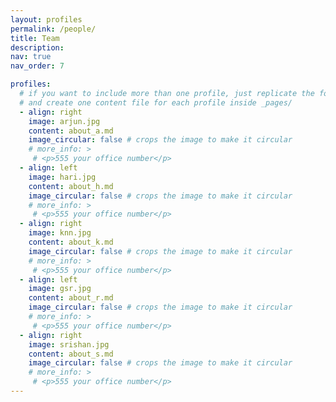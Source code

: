 ```yaml
---
layout: profiles
permalink: /people/
title: Team
description:
nav: true
nav_order: 7

profiles:
  # if you want to include more than one profile, just replicate the following block
  # and create one content file for each profile inside _pages/
  - align: right
    image: arjun.jpg
    content: about_a.md
    image_circular: false # crops the image to make it circular
    # more_info: >
     # <p>555 your office number</p>
  - align: left
    image: hari.jpg
    content: about_h.md
    image_circular: false # crops the image to make it circular
    # more_info: >
     # <p>555 your office number</p>
  - align: right
    image: knn.jpg
    content: about_k.md
    image_circular: false # crops the image to make it circular
    # more_info: >
     # <p>555 your office number</p>
  - align: left
    image: gsr.jpg
    content: about_r.md
    image_circular: false # crops the image to make it circular
    # more_info: >
     # <p>555 your office number</p>
  - align: right
    image: srishan.jpg
    content: about_s.md
    image_circular: false # crops the image to make it circular
    # more_info: >
     # <p>555 your office number</p>
---
```


